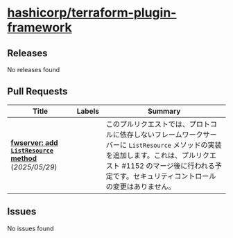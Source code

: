 # [hashicorp/terraform-plugin-framework](https://github.com/hashicorp/terraform-plugin-framework)

## Releases

No releases found

## Pull Requests

| Title | Labels | Summary |
| --- | --- | --- |
| **[fwserver: add `ListResource` method](https://github.com/hashicorp/terraform-plugin-framework/pull/1153)** (_2025/05/29_) |  | このプルリクエストでは、プロトコルに依存しないフレームワークサーバーに `ListResource` メソッドの実装を追加します。これは、プルリクエスト #1152 のマージ後に行われる予定です。セキュリティコントロールの変更はありません。 |

## Issues

No issues found

